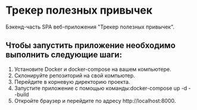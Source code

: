 # Трекер полезных привычек
Бэкенд-часть SPA веб-приложения "Трекер полезных привычек".

## Чтобы запустить приложение необходимо выполнить следующие шаги:
1. Установите Docker и docker-compose на вашем компьютере.
2. Склонируйте репозиторий на свой компьютер.
3. Перейдите в корневую директорию проекта.
4. Запустите приложение с помощью команды:docker-compose up -d --build
5. Откройте браузер и перейдите по адресу http://localhost:8000.
